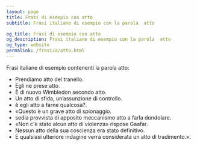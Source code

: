 ```yaml
---
layout: page
title: Frasi di esempio con atto 
subtitle: Frasi italiane di esempio con la parola  atto

og_title: Frasi di esempio con atto 
og_description: Frasi italiane di esempio con la parola  atto
og_type: website
permalink: /frasi/a/atto.html
---
```


Frasi italiane di esempio contenenti la parola atto:


- Prendiamo atto del tranello.
- Egli ne prese atto.
- È di nuovo Wimbledon secondo atto.
- Un atto di sfida, un’assunzione di controllo.
- è egli atto a farne qualcosa?.
- «Questo è un grave atto di spionaggio.
- sedia provvista di apposito meccanismo atto a farla dondolare.
- «Non c'è stato alcun atto di violenza» rispose Gaafar.
- Nessun atto della sua coscienza era stato definitivo.
- E qualsiasi ulteriore indagine verrà considerata un atto di tradimento.».
